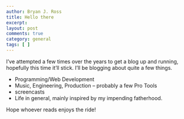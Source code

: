 ```yaml
---
author: Bryan J. Ross
title: Hello there
excerpt:
layout: post
comments: true
category: general
tags: [ ]
---
```

I’ve attempted a few times over the years to get a blog up and
running, hopefully this time it’ll stick. I’ll be blogging about quite
a few things.

*   Programming/Web Development
*   Music, Engineering, Production – probably a few Pro Tools
*   screencasts
*   Life in general, mainly inspired by my impending fatherhood.

Hope whoever reads enjoys the ride!
